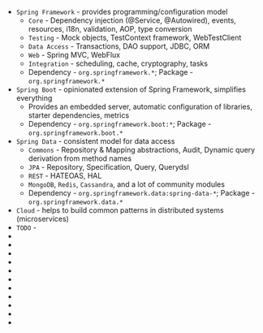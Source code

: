 * `Spring Framework` - provides programming/configuration model 
    * `Core` - Dependency injection (@Service, @Autowired), events, resources, i18n, validation, AOP, type conversion
    * `Testing`  - Mock objects, TestContext framework, WebTestClient
    * `Data Access` - Transactions, DAO support, JDBC, ORM
    * `Web` - Spring MVC, WebFlux 
    * `Integration` - scheduling, cache, cryptography, tasks
    * Dependency - `org.springframework.*`; Package - `org.springframework.*`
* `Spring Boot` - opinionated extension of Spring Framework, simplifies everything
    * Provides an embedded server, automatic configuration of libraries, starter dependencies, metrics
    * Dependency - `org.springframework.boot:*`; Package - `org.springframework.boot.*`
* `Spring Data` - consistent model for data access
    * `Commons` - Repository & Mapping abstractions, Audit, Dynamic query derivation from method names
    * `JPA` - Repository, Specification, Query, Querydsl
    * `REST` - HATEOAS, HAL
    * `MongoDB`, `Redis`, `Cassandra`, and a lot of community modules
    * Dependency - `org.springframework.data:spring-data-*`; Package - `org.springframework.data.*`
* `Cloud` - helps to build common patterns in distributed systems (microservices)
* `TODO` - 
* 
* 
* 
* 
* 
* 
* 
* 
* 
* 
* 